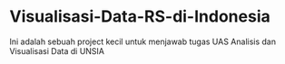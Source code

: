 # Visualisasi-Data-RS-di-Indonesia
Ini adalah sebuah project kecil untuk menjawab tugas UAS Analisis dan Visualisasi Data di UNSIA
